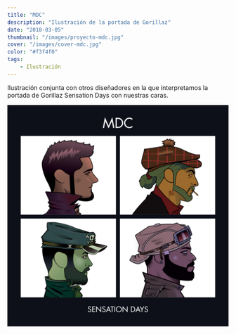 ```yaml
---
title: "MDC"
description: "Ilustración de la portada de Gorillaz"
date: "2018-03-05"
thumbnail: "/images/proyecto-mdc.jpg"
cover: "/images/cover-mdc.jpg"
color: "#f3f4f0"
tags:
    - Ilustración
---
```


Ilustración conjunta con otros diseñadores en la que interpretamos la portada de Gorillaz Sensation Days con nuestras caras.

<hidden>
<img src="mdc.jpg">
</hidden>
<zoom-image src="mdc.jpg"></zoom-image>
